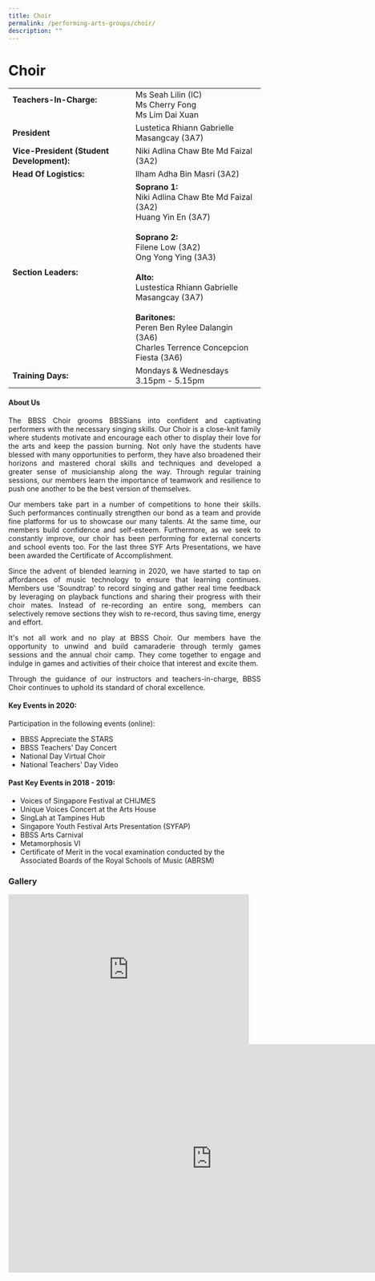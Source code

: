 ```yaml
---
title: Choir
permalink: /performing-arts-groups/choir/
description: ""
---
```

# Choir

|                             |               |
|--------------------|---------------------|
| **Teachers-In-Charge:** <br><br>                             | Ms Seah Lilin (IC)<br>Ms Cherry Fong          <br>Ms Lim Dai Xuan         |
| **President**                                                | Lustetica Rhiann Gabrielle Masangcay (3A7)                                 |
| **Vice-President (Student Development):**                                          | Niki Adlina Chaw Bte Md Faizal (3A2)                                           | **Vice-President (Student Welfare):**                                          | Peren Ben Rylee Dalangin (3A6)                                            |
| **Head Of Logistics:**                                       | Ilham Adha Bin Masri (3A2)                                          |
| **Section Leaders:** | **Soprano 1:**<br>Niki Adlina Chaw Bte Md Faizal (3A2)<br>Huang Yin En (3A7)<br><br>**Soprano 2:**<br>Filene Low (3A2)<br> Ong Yong Ying (3A3)<br><br>**Alto:**<br> Lustestica Rhiann Gabrielle Masangcay (3A7)<br><br> **Baritones:**<br>Peren Ben Rylee Dalangin (3A6)<br>Charles Terrence Concepcion Fiesta (3A6)  |
| **Training Days:**<br>                                       | Mondays &amp; Wednesdays<br>3.15pm - 5.15pm      |
#### About Us

<p style="text-align: justify;">The BBSS Choir grooms BBSSians into confident and captivating performers with the necessary singing skills. Our Choir is a close-knit family where students motivate and encourage each other to display their love for the arts and keep the passion burning. Not only have the students have blessed with many opportunities to perform, they have also broadened their horizons and mastered choral skills and techniques and developed a greater sense of musicianship along the way. Through regular training sessions, our members learn the importance of teamwork and resilience to push one another to be the best version of themselves. </p>

<p style="text-align: justify;">Our members take part in a number of competitions to hone their skills. Such performances continually strengthen our bond as a team and provide fine platforms for us to showcase our many talents. At the same time, our members build confidence and self-esteem. Furthermore, as we seek to constantly improve, our choir has been performing for external concerts and school events too. For the last three SYF Arts Presentations, we have been awarded the Certificate of Accomplishment.</p>

<p style="text-align: justify;">Since the advent of blended learning in 2020, we have started to tap on affordances of music technology to ensure that learning continues. Members use 'Soundtrap' to record singing and gather real time feedback by leveraging on playback functions and sharing their progress with their choir mates. Instead of re-recording an entire song, members can selectively remove sections they wish to re-record, thus saving time, energy and effort.</p>
  

<p style="text-align: justify;">It's not all work and no play at BBSS Choir. Our members have the opportunity to unwind and build camaraderie through termly games sessions and the annual choir camp. They come together to engage and indulge in games and activities of their choice that interest and excite them.</p>

<p style="text-align: justify;">Through the guidance of our instructors and teachers-in-charge, BBSS Choir continues to uphold its standard of choral excellence.</p>  

#### Key Events in 2020:

Participation in the following events (online):

*   BBSS Appreciate the STARS
*   BBSS Teachers' Day Concert
*   National Day Virtual Choir
*   National Teachers' Day Video

#### Past Key Events in 2018 - 2019:

*   Voices of Singapore Festival at CHIJMES
*   Unique Voices Concert at the Arts House
*   SingLah at Tampines Hub
*   Singapore Youth Festival Arts Presentation (SYFAP)
*   BBSS Arts Carnival
*   Metamorphosis VI
*   Certificate of Merit in the vocal examination conducted by the Associated Boards of the Royal Schools of Music (ABRSM)

### Gallery
<iframe allowfullscreen="true" height="299" width="480" frameborder="0" src="https://docs.google.com/presentation/d/e/2PACX-1vShIpkTeqbE32GEU5OMPxFpWoRwsd1UqDXU3CGjfVSu3yZgn9R6EVKZA9MJq2vwKUJGekTKsSY4VCG4/embed?start=true&amp;loop=true&amp;delayms=3000"></iframe>


<iframe allowfullscreen="" allow="accelerometer; autoplay; clipboard-write; encrypted-media; gyroscope; picture-in-picture" frameborder="0" title="BBSS Choir 2021" src="https://www.youtube.com/embed/1KsTJ8TH4v8" height="455" width="812"></iframe>